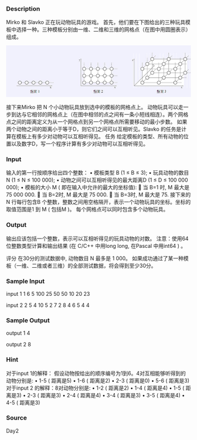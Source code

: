 
### Description
Mirko 和 Slavko 正在玩动物玩具的游戏。 首先，他们要在下图给出的三种玩具模板中选择一种。三种模板分别由一维、二维和三维的网格点（在图中用圆圈表示）组成。

![](/images/1807.jpg) 
 
接下来Mirko 把 N 个小动物玩具放到选中的模板的网格点上。
动物玩具可以走一步到达与它相邻的网格点上（在图中相邻的点之间有一条小短线相连）。两个网格点之间的距离定义为从一个网格点到另一个网格点所需要移动的最小步数。
如果两个动物之间的距离小于等于D，则它们之间可以互相听见。Slavko 的任务是计算在模板上有多少对动物可以互相听得见。
任务
给定模板的类型、所有动物的位置以及数字D，写一个程序计算有多少对动物可以互相听得见。

### Input
输入的第一行按顺序给出四个整数：
• 模板类型 B (1 ≤ B ≤ 3);
• 玩具动物的数目 N (1 ≤ N ≤ 100 000);
• 动物之间可以互相听得见的最大距离D (1 ≤ D ≤ 100 000 000);
• 模板的大小 M ( 即在输入中允许的最大的坐标值):
 当 B=1 时, M 最大是 75 000 000.
 当 B=2时, M 最大是 75 000.
 当 B=3时, M 最大是 75.
接下来的N 行每行包含B 个整数，整数之间用空格隔开，表示一个动物玩具的坐标。坐标的取值范围是1 到 M ( 包括M )。
每个网格点可以同时包含多个动物玩具。

### Output
输出应该包括一个整数，表示可以互相听得见的玩具动物的对数。
注意：使用64 位整数类型计算和输出结果 (在 C/C++ 中用long long, 在Pascal 中用int64 ) 。

评分
在30分的测试数据中, 动物数目 N 最多是 1 000。
如果成功通过了某一种模板（一维、二维或者三维）的全部测试数据，将会得到至少30分。

### Sample Input
input 1
1 6 5 100 
25 
50 
50 
10 
20 
23 

input 2
2 5 4 10 
5 2 
7 2 
8 4 
6 5 
4 4 

### Sample Output
output 1
4 

output 2 
8 
### Hint
对于input 1的解释： 假设动物按给出的顺序编号为1到6。4对互相能够听得到的动物分别是:
• 1-5 ( 距离是5)
• 1-6 ( 距离是2)
• 2-3 ( 距离是0)
• 5-6 ( 距离是3)
对于input 2 的解释：8对动物分别是:
• 1-2 ( 距离是2)
• 1-4 ( 距离是4)
• 1-5 ( 距离是3)
• 2-3 ( 距离是3)
• 2-4 ( 距离是4)
• 3-4 ( 距离是3)
• 3-5 ( 距离是4)
• 4-5 ( 距离是3)

### Source
Day2